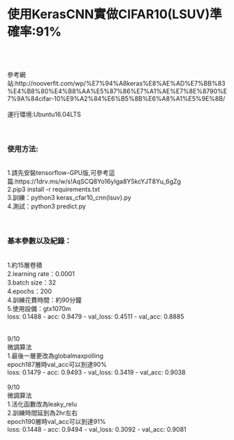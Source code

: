 <h1>使用KerasCNN實做CIFAR10(LSUV)準確率:91%</h1><br>
<br>
<br>
參考網站:http://nooverfit.com/wp/%E7%94%A8keras%E8%AE%AD%E7%BB%83%E4%B8%80%E4%B8%AA%E5%87%86%E7%A1%AE%E7%8E%8790%E7%9A%84cifar-10%E9%A2%84%E6%B5%8B%E6%A8%A1%E5%9E%8B/
<br>
<br>
運行環境:Ubuntu16.04LTS<br>
<br>
<br>
<h3>使用方法:</h3><br>
1.請先安裝tensorflow-GPU版,可參考這篇:https://1drv.ms/w/s!AqSCQ8Yo16yIga8Y5kcYJT8Yu_6gZg<br>
2.pip3 install -r requirements.txt<br>
3.訓練：python3 keras_cfar10_cnn(lsuv).py<br>
4.測試：python3 predict.py<br>
<br>
<br>
<h3>基本參數以及紀錄：</h3>
<br>
1.約15層卷積<br>
2.learning rate：0.0001<br>
3.batch size：32<br>
4.epochs：200<br>
4.訓練花費時間：約90分鐘<br>
5.使用設備：gtx1070m<br>
loss: 0.1488 - acc: 0.9479 - val_loss: 0.4511 - val_acc: 0.8885<br>
<br>
<br>
9/10<br>
微調算法<br>
1.最後一層更改為globalmaxpolling<br>
epoch187層時val_acc可以到達90%<br>
loss: 0.1479 - acc: 0.9493 - val_loss: 0.3419 - val_acc: 0.9038<br>
<br>
9/10<br>
微調算法<br>
1.活化函數改為leaky_relu<br>
2.訓練時間延到為2hr左右<br>
epoch190層時val_acc可以到達91%<br>
loss: 0.1448 - acc: 0.9494 - val_loss: 0.3092 - val_acc: 0.9081<br>
